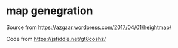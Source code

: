 # map genegration

Source from https://azgaar.wordpress.com/2017/04/01/heightmap/

Code from https://jsfiddle.net/gt8coshz/
